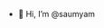 - 👋 Hi, I’m @saumyam
<!---
saumyamishra1211/saumyamishra1211 is a ✨ special ✨ repository because its `README.md` (this file) appears on your GitHub profile.
You can click the Preview link to take a look at your changes.
--->
